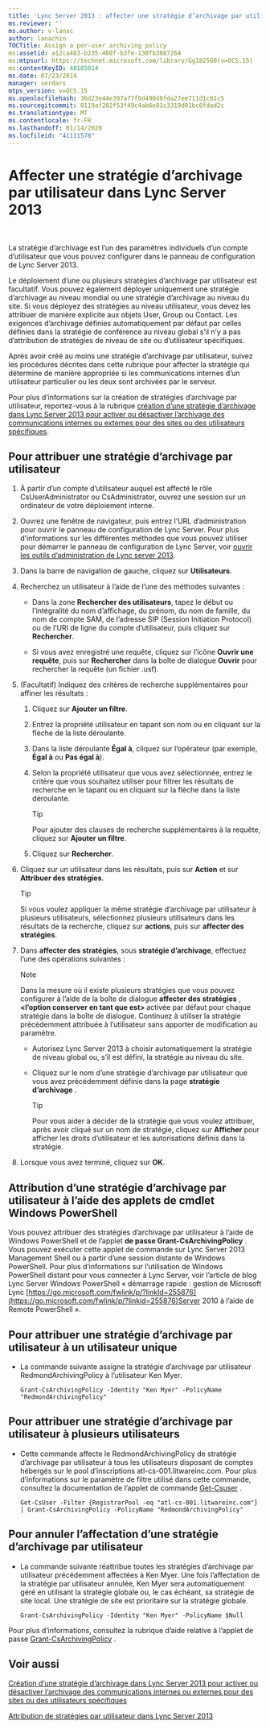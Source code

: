 ```yaml
---
title: 'Lync Server 2013 : affecter une stratégie d’archivage par utilisateur'
ms.reviewer: ''
ms.author: v-lanac
author: lanachin
TOCTitle: Assign a per-user archiving policy
ms:assetid: a12ca483-b235-460f-b3fe-130fb3087264
ms:mtpsurl: https://technet.microsoft.com/library/Gg182560(v=OCS.15)
ms:contentKeyID: 48185014
ms.date: 07/23/2014
manager: serdars
mtps_version: v=OCS.15
ms.openlocfilehash: 36d23e44e397a77f0d490d8fda27ee711d1c61c5
ms.sourcegitcommit: 0119af282f53f49c4ab6e01c3319d01bc6fdad2c
ms.translationtype: MT
ms.contentlocale: fr-FR
ms.lasthandoff: 01/14/2020
ms.locfileid: "41111578"
---
```

# <a name="assign-a-per-user-archiving-policy-in-lync-server-2013"></a>Affecter une stratégie d’archivage par utilisateur dans Lync Server 2013

 


La stratégie d’archivage est l’un des paramètres individuels d’un compte d’utilisateur que vous pouvez configurer dans le panneau de configuration de Lync Server 2013.

Le déploiement d’une ou plusieurs stratégies d’archivage par utilisateur est facultatif. Vous pouvez également déployer uniquement une stratégie d’archivage au niveau mondial ou une stratégie d’archivage au niveau du site. Si vous déployez des stratégies au niveau utilisateur, vous devez les attribuer de manière explicite aux objets User, Group ou Contact. Les exigences d’archivage définies automatiquement par défaut par celles définies dans la stratégie de conférence au niveau global s’il n’y a pas d’attribution de stratégies de niveau de site ou d’utilisateur spécifiques.

Après avoir créé au moins une stratégie d’archivage par utilisateur, suivez les procédures décrites dans cette rubrique pour affecter la stratégie qui détermine de manière appropriée si les communications internes d’un utilisateur particulier ou les deux sont archivées par le serveur.

Pour plus d’informations sur la création de stratégies d’archivage par utilisateur, reportez-vous à la rubrique [création d’une stratégie d’archivage dans Lync Server 2013 pour activer ou désactiver l’archivage des communications internes ou externes pour des sites ou des utilisateurs spécifiques](lync-server-2013-create-archiving-policy-sites-users.md).

## <a name="to-assign-a-per-user-archiving-policy"></a>Pour attribuer une stratégie d’archivage par utilisateur

1.  À partir d’un compte d’utilisateur auquel est affecté le rôle CsUserAdministrator ou CsAdministrator, ouvrez une session sur un ordinateur de votre déploiement interne.

2.  Ouvrez une fenêtre de navigateur, puis entrez l’URL d’administration pour ouvrir le panneau de configuration de Lync Server. Pour plus d’informations sur les différentes méthodes que vous pouvez utiliser pour démarrer le panneau de configuration de Lync Server, voir [ouvrir les outils d’administration de Lync server 2013](lync-server-2013-open-lync-server-administrative-tools.md).

3.  Dans la barre de navigation de gauche, cliquez sur **Utilisateurs**.

4.  Recherchez un utilisateur à l’aide de l’une des méthodes suivantes :
    
      - Dans la zone **Rechercher des utilisateurs**, tapez le début ou l’intégralité du nom d’affichage, du prénom, du nom de famille, du nom de compte SAM, de l’adresse SIP (Session Initiation Protocol) ou de l’URI de ligne du compte d’utilisateur, puis cliquez sur **Rechercher**.
    
      - Si vous avez enregistré une requête, cliquez sur l’icône **Ouvrir une requête**, puis sur **Rechercher** dans la boîte de dialogue **Ouvrir** pour rechercher la requête (un fichier .usf).

5.  (Facultatif) Indiquez des critères de recherche supplémentaires pour affiner les résultats :
    
    1.  Cliquez sur **Ajouter un filtre**.
    
    2.  Entrez la propriété utilisateur en tapant son nom ou en cliquant sur la flèche de la liste déroulante.
    
    3.  Dans la liste déroulante **Égal à**, cliquez sur l’opérateur (par exemple, **Égal à** ou **Pas égal à**).
    
    4.  Selon la propriété utilisateur que vous avez sélectionnée, entrez le critère que vous souhaitez utiliser pour filtrer les résultats de recherche en le tapant ou en cliquant sur la flèche dans la liste déroulante.
        

        > [!TIP]  
        > Pour ajouter des clauses de recherche supplémentaires à la requête, cliquez sur <STRONG>Ajouter un filtre</STRONG>.

    
    5.  Cliquez sur **Rechercher**.

6.  Cliquez sur un utilisateur dans les résultats, puis sur **Action** et sur **Attribuer des stratégies**.
    

    > [!TIP]  
    > Si vous voulez appliquer la même stratégie d’archivage par utilisateur à plusieurs utilisateurs, sélectionnez plusieurs utilisateurs dans les résultats de la recherche, cliquez sur <STRONG>actions</STRONG>, puis sur <STRONG>affecter des stratégies</STRONG>.



7.  Dans **affecter des stratégies**, sous **stratégie d’archivage**, effectuez l’une des opérations suivantes :
    

    > [!NOTE]  
    > Dans la mesure où il existe plusieurs stratégies que vous pouvez configurer à l’aide de la boîte de dialogue <STRONG>affecter des stratégies</STRONG> , <STRONG> &lt;l’option conserver en tant que est&gt; </STRONG> activée par défaut pour chaque stratégie dans la boîte de dialogue. Continuez à utiliser la stratégie précédemment attribuée à l’utilisateur sans apporter de modification au paramètre.

    
      - Autorisez Lync Server 2013 à choisir automatiquement la stratégie de niveau global ou, s’il est défini, la stratégie au niveau du site.
    
      - Cliquez sur le nom d’une stratégie d’archivage par utilisateur que vous avez précédemment définie dans la page **stratégie d’archivage** .
        

        > [!TIP]  
        > Pour vous aider à décider de la stratégie que vous voulez attribuer, après avoir cliqué sur un nom de stratégie, cliquez sur <STRONG>Afficher</STRONG> pour afficher les droits d’utilisateur et les autorisations définis dans la stratégie.



8.  Lorsque vous avez terminé, cliquez sur **OK**.

## <a name="assigning-a-per-user-archiving-policy-by-using-windows-powershell-cmdlets"></a>Attribution d’une stratégie d’archivage par utilisateur à l’aide des applets de cmdlet Windows PowerShell

Vous pouvez attribuer des stratégies d’archivage par utilisateur à l’aide de Windows PowerShell et de l’applet **de passe Grant-CsArchivingPolicy** . Vous pouvez exécuter cette applet de commande sur Lync Server 2013 Management Shell ou à partir d’une session distante de Windows PowerShell. Pour plus d’informations sur l’utilisation de Windows PowerShell distant pour vous connecter à Lync Server, voir l’article de blog Lync Server Windows PowerShell « démarrage rapide : gestion de Microsoft Lync [https://go.microsoft.com/fwlink/p/?linkId=255876](https://go.microsoft.com/fwlink/p/?linkid=255876)Server 2010 à l’aide de Remote PowerShell ».

## <a name="to-assign-a-per-user-archiving-policy-to-a-single-user"></a>Pour attribuer une stratégie d’archivage par utilisateur à un utilisateur unique

  - La commande suivante assigne la stratégie d’archivage par utilisateur RedmondArchivingPolicy à l’utilisateur Ken Myer.
    
        Grant-CsArchivingPolicy -Identity "Ken Myer" -PolicyName "RedmondArchivingPolicy"

## <a name="to-assign-a-per-user-archiving-policy-to-multiple-users"></a>Pour attribuer une stratégie d’archivage par utilisateur à plusieurs utilisateurs

  - Cette commande affecte le RedmondArchivingPolicy de stratégie d’archivage par utilisateur à tous les utilisateurs disposant de comptes hébergés sur le pool d’inscriptions atl-cs-001.litwareinc.com. Pour plus d’informations sur le paramètre de filtre utilisé dans cette commande, consultez la documentation de l’applet de commande [Get-Csuser](https://technet.microsoft.com/library/gg398125\(v=ocs.15\)) .
    
        Get-CsUser -Filter {RegistrarPool -eq "atl-cs-001.litwareinc.com"} | Grant-CsArchivingPolicy -PolicyName "RedmondArchivingPolicy"

## <a name="to-unassign-a-per-user-archiving-policy"></a>Pour annuler l’affectation d’une stratégie d’archivage par utilisateur

  - La commande suivante réattribue toutes les stratégies d’archivage par utilisateur précédemment affectées à Ken Myer. Une fois l’affectation de la stratégie par utilisateur annulée, Ken Myer sera automatiquement géré en utilisant la stratégie globale ou, le cas échéant, sa stratégie de site local. Une stratégie de site est prioritaire sur la stratégie globale.
    
        Grant-CsArchivingPolicy -Identity "Ken Myer" -PolicyName $Null

Pour plus d’informations, consultez la rubrique d’aide relative à l’applet de passe [Grant-CsArchivingPolicy](https://technet.microsoft.com/library/gg398475\(v=ocs.15\)) .

## <a name="see-also"></a>Voir aussi


[Création d’une stratégie d’archivage dans Lync Server 2013 pour activer ou désactiver l’archivage des communications internes ou externes pour des sites ou des utilisateurs spécifiques](lync-server-2013-create-archiving-policy-sites-users.md)  


[Attribution de stratégies par utilisateur dans Lync Server 2013](lync-server-2013-assigning-per-user-policies.md)

